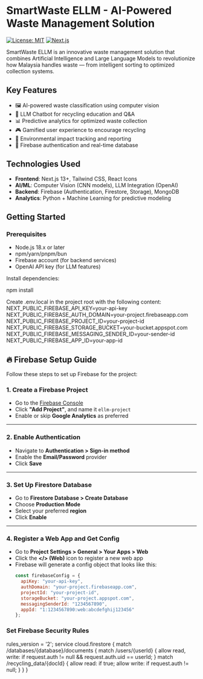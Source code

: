 # SmartWaste ELLM - AI-Powered Waste Management Solution

[![License: MIT](https://img.shields.io/badge/License-MIT-green.svg)](https://opensource.org/licenses/MIT)
[![Next.js](https://img.shields.io/badge/Next.js-13+-blue.svg)](https://nextjs.org/)

SmartWaste ELLM is an innovative waste management solution that combines Artificial Intelligence and Large Language Models to revolutionize how Malaysia handles waste — from intelligent sorting to optimized collection systems.

## Key Features

- 🖼️ AI-powered waste classification using computer vision  
- 💬 LLM Chatbot for recycling education and Q&A  
- 📊 Predictive analytics for optimized waste collection  
- 🎮 Gamified user experience to encourage recycling  
- 🌱 Environmental impact tracking and reporting  
- 🔐 Firebase authentication and real-time database  

## Technologies Used

- **Frontend**: Next.js 13+, Tailwind CSS, React Icons  
- **AI/ML**: Computer Vision (CNN models), LLM Integration (OpenAI)  
- **Backend**: Firebase (Authentication, Firestore, Storage), MongoDB  
- **Analytics**: Python + Machine Learning for predictive modeling  

## Getting Started

### Prerequisites

- Node.js 18.x or later  
- npm/yarn/pnpm/bun  
- Firebase account (for backend services)  
- OpenAI API key (for LLM features)  

Install dependencies:

npm install

Create .env.local in the project root with the following content:
NEXT_PUBLIC_FIREBASE_API_KEY=your-api-key
NEXT_PUBLIC_FIREBASE_AUTH_DOMAIN=your-project.firebaseapp.com
NEXT_PUBLIC_FIREBASE_PROJECT_ID=your-project-id
NEXT_PUBLIC_FIREBASE_STORAGE_BUCKET=your-bucket.appspot.com
NEXT_PUBLIC_FIREBASE_MESSAGING_SENDER_ID=your-sender-id
NEXT_PUBLIC_FIREBASE_APP_ID=your-app-id

## 🔥 Firebase Setup Guide

Follow these steps to set up Firebase for the project:

### 1. Create a Firebase Project

- Go to the [Firebase Console](https://console.firebase.google.com/)
- Click **"Add Project"**, and name it `ellm-project`
- Enable or skip **Google Analytics** as preferred

---

### 2. Enable Authentication

- Navigate to **Authentication > Sign-in method**
- Enable the **Email/Password** provider
- Click **Save**

---

### 3. Set Up Firestore Database

- Go to **Firestore Database > Create Database**
- Choose **Production Mode**
- Select your preferred **region**
- Click **Enable**

---

### 4. Register a Web App and Get Config

- Go to **Project Settings > General > Your Apps > Web**
- Click the **</> (Web)** icon to register a new web app
- Firebase will generate a config object that looks like this:
  ```js
  const firebaseConfig = {
    apiKey: "your-api-key",
    authDomain: "your-project.firebaseapp.com",
    projectId: "your-project-id",
    storageBucket: "your-project.appspot.com",
    messagingSenderId: "1234567890",
    appId: "1:1234567890:web:abcdefghij123456"
  };

### Set Firebase Security Rules

rules_version = '2';
service cloud.firestore {
  match /databases/{database}/documents {
    match /users/{userId} {
      allow read, write: if request.auth != null && request.auth.uid == userId;
    }
    match /recycling_data/{docId} {
      allow read: if true;
      allow write: if request.auth != null;
    }
  }
}
